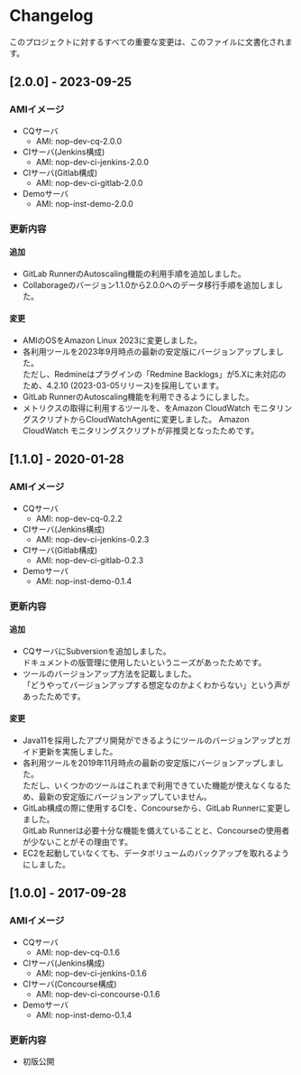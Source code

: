 # Changelog

このプロジェクトに対するすべての重要な変更は、このファイルに文書化されます。

## [2.0.0] - 2023-09-25
### AMIイメージ
- CQサーバ
  - AMI: nop-dev-cq-2.0.0
- CIサーバ(Jenkins構成)
  - AMI: nop-dev-ci-jenkins-2.0.0
- CIサーバ(Gitlab構成)
  - AMI: nop-dev-ci-gitlab-2.0.0
- Demoサーバ
  - AMI: nop-inst-demo-2.0.0

### 更新内容
#### 追加
- GitLab RunnerのAutoscaling機能の利用手順を追加しました。
- Collaborageのバージョン1.1.0から2.0.0へのデータ移行手順を追加しました。

#### 変更
- AMIのOSをAmazon Linux 2023に変更しました。
- 各利用ツールを2023年9月時点の最新の安定版にバージョンアップしました。  
  ただし、Redmineはプラグインの「Redmine Backlogs」が5.Xに未対応のため、4.2.10 (2023-03-05リリース)を採用しています。
- GitLab RunnerのAutoscaling機能を利用できるようにしました。
- メトリクスの取得に利用するツールを、をAmazon CloudWatch モニタリングスクリプトからCloudWatchAgentに変更しました。
  Amazon CloudWatch モニタリングスクリプトが非推奨となったためです。

## [1.1.0] - 2020-01-28
### AMIイメージ
- CQサーバ
  - AMI: nop-dev-cq-0.2.2
- CIサーバ(Jenkins構成)
  - AMI: nop-dev-ci-jenkins-0.2.3
- CIサーバ(Gitlab構成)
  - AMI: nop-dev-ci-gitlab-0.2.3
- Demoサーバ
  - AMI: nop-inst-demo-0.1.4

### 更新内容
#### 追加
- CQサーバにSubversionを追加しました。  
  ドキュメントの版管理に使用したいというニーズがあったためです。
- ツールのバージョンアップ方法を記載しました。  
  「どうやってバージョンアップする想定なのかよくわからない」という声があったためです。

#### 変更
- Java11を採用したアプリ開発ができるようにツールのバージョンアップとガイド更新を実施しました。
- 各利用ツールを2019年11月時点の最新の安定版にバージョンアップしました。  
  ただし、いくつかのツールはこれまで利用できていた機能が使えなくなるため、最新の安定版にバージョンアップしていません。
- GitLab構成の際に使用するCIを、Concourseから、GitLab Runnerに変更しました。  
  GitLab Runnerは必要十分な機能を備えていることと、Concourseの使用者が少ないことがその理由です。
- EC2を起動していなくても、データボリュームのバックアップを取れるようにしました。


## [1.0.0] - 2017-09-28
### AMIイメージ
- CQサーバ
  - AMI: nop-dev-cq-0.1.6
- CIサーバ(Jenkins構成)
  - AMI: nop-dev-ci-jenkins-0.1.6
- CIサーバ(Concourse構成)
  - AMI: nop-dev-ci-concourse-0.1.6
- Demoサーバ
  - AMI: nop-inst-demo-0.1.4

### 更新内容
- 初版公開
